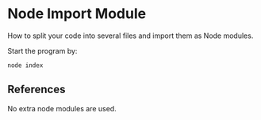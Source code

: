 Node Import Module
==============================

How to split your code into several files and import them as Node modules.

Start the program by:

```
node index
```



References
-----------------------------

No extra node modules are used.
